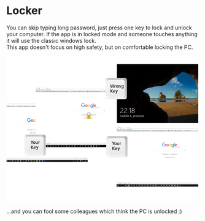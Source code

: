 # Locker

You can skip typing long password, just press one key to lock and unlock your computer.
If the app is in locked mode and someone touches anything it will use the classic windows lock.<br>
This app doesn't focus on high safety, but on comfortable locking the PC. 

<img src="https://github.com/ThommyB/Locker/blob/develop/locker.png">

...and you can fool some colleagues which think the PC is unlocked :)
